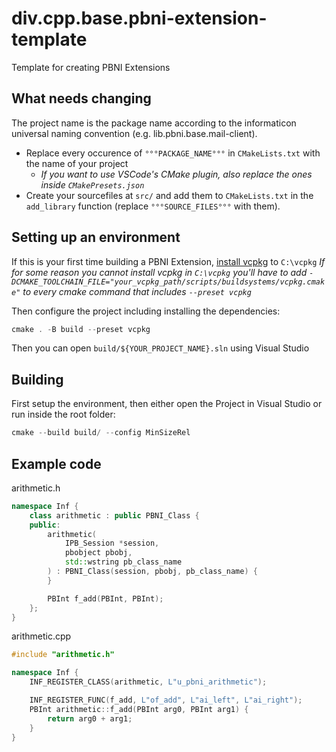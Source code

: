 # div.cpp.base.pbni-extension-template

Template for creating PBNI Extensions

## What needs changing

The project name is the package name according to the informaticon universal naming convention (e.g. lib.pbni.base.mail-client).

- Replace every occurence of `°°°PACKAGE_NAME°°°` in `CMakeLists.txt` with the name of your project
    - *If you want to use VSCode's CMake plugin, also replace the ones inside `CMakePresets.json`*
- Create your sourcefiles at `src/` and add them to `CMakeLists.txt` in the `add_library` function (replace `°°°SOURCE_FILES°°°` with them).

## Setting up an environment

If this is your first time building a PBNI Extension, [install vcpkg](https://vcpkg.io/en/getting-started.html) to `C:\vcpkg`
*If for some reason you cannot install vcpkg in `C:\vcpkg` you'll have to add `-DCMAKE_TOOLCHAIN_FILE="your_vcpkg_path/scripts/buildsystems/vcpkg.cmake"` to every cmake command that includes `--preset vcpkg`*

Then configure the project including installing the dependencies:

```ps1
cmake . -B build --preset vcpkg 
```

Then you can open `build/${YOUR_PROJECT_NAME}.sln` using Visual Studio

## Building

First setup the environment, then either open the Project in Visual Studio or run inside the root folder:

```ps1
cmake --build build/ --config MinSizeRel
```

## Example code

arithmetic.h
```cpp
namespace Inf {
    class arithmetic : public PBNI_Class {
    public:
        arithmetic(
            IPB_Session *session,
            pbobject pbobj,
            std::wstring pb_class_name
        ) : PBNI_Class(session, pbobj, pb_class_name) {
        }

        PBInt f_add(PBInt, PBInt);
    };
}
```

arithmetic.cpp
```cpp
#include "arithmetic.h"

namespace Inf {
    INF_REGISTER_CLASS(arithmetic, L"u_pbni_arithmetic");

    INF_REGISTER_FUNC(f_add, L"of_add", L"ai_left", L"ai_right");
    PBInt arithmetic::f_add(PBInt arg0, PBInt arg1) {
        return arg0 + arg1;
    }
}
```
